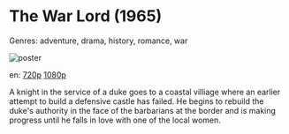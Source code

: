 # The War Lord (1965)

Genres: adventure, drama, history, romance, war

![poster](http://image.tmdb.org/t/p/w500/304E9xSld7bhsqaG83zcdbxxoS3.jpg)

en:
  [720p](magnet:?xt=urn:btih:65D1132F16C60C49ECFCBFDD46D0D70E7F9DF3F6&tr=udp://glotorrents.pw:6969/announce&tr=udp://tracker.opentrackr.org:1337/announce&tr=udp://torrent.gresille.org:80/announce&tr=udp://tracker.openbittorrent.com:80&tr=udp://tracker.coppersurfer.tk:6969&tr=udp://tracker.leechers-paradise.org:6969&tr=udp://p4p.arenabg.ch:1337&tr=udp://tracker.internetwarriors.net:1337)
  [1080p](magnet:?xt=urn:btih:70ab21e4e13869681d03388825233c67e9afcc68&dn=The+War+Lord+%281965%29+1080p+BrRip+x264+-+YIFY&tr=udp%3A%2F%2Ftracker.openbittorrent.com%3A80%2Fannounce&tr=udp%3A%2F%2Fglotorrents.pw%3A6969%2Fannounce&tr=udp%3A%2F%2Ftracker.openbittorrent.com%3A80%2Fannounce&tr=udp%3A%2F%2Ftracker.opentrackr.org%3A1337%2Fannounce&tr=udp%3A%2F%2Fzer0day.to%3A1337%2Fannounce&tr=udp%3A%2F%2Ftracker.coppersurfer.tk%3A6969%2Fannounce)
  


A knight in the service of a duke goes to a coastal villiage where an earlier attempt to build a defensive castle has failed. He begins to rebuild the duke's authority in the face of the barbarians at the border and is making progress until he falls in love with one of the local women.